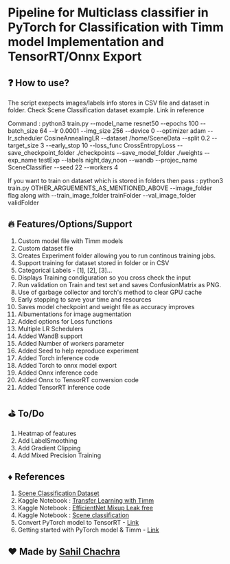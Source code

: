 # Pipeline for Multiclass classifier in PyTorch for Classification with Timm model Implementation and TensorRT/Onnx Export

## :question: How to use?
The script exepects images/labels info stores in CSV file and dataset in folder. Check Scene Classification dataset example. Link in reference

Command : python3 train.py --model_name resnet50 --epochs 100 --batch_size 64 --lr 0.0001 --img_size 256 --device 0 --optimizer adam --lr_scheduler CosineAnnealingLR --dataset /home/SceneData --split 0.2 --target_size 3 --early_stop 10 --loss_func CrossEntropyLoss --save_checkpoint_folder ./checkpoints --save_model_folder ./weights --exp_name testExp --labels night,day,noon --wandb --projec_name SceneClassifier --seed 22 --workers 4

If you want to train on dataset which is stored in folders then pass :
python3 train.py OTHER_ARGUEMENTS_AS_MENTIONED_ABOVE --image_folder flag along with --train_image_folder trainFolder --val_image_folder validFolder

## :fire: Features/Options/Support
1. Custom model file with Timm models
2. Custom dataset file
3. Creates Experiment folder allowing you to run continous training jobs.
4. Support training for dataset stored in folder or in CSV
5. Categorical Labels - [1], [2], [3]...
7. Displays Training condiguration so you cross check the input
8. Run validation on Train and test set and saves ConfusionMatrix as PNG.
10. Use of garbage collector and torch's method to clear GPU cache
5. Early stopping to save your time and resources
6. Saves model checkpoint and weight file as accuracy improves
9. Albumentations for image augmentation
11. Added options for Loss functions
3. Multiple LR Schedulers
0. Added WandB support
0. Added Number of workers parameter
0. Added Seed to help reproduce experiment
0. Added Torch inference code
0. Added Torch to onnx model export
0. Added Onnx inference code
0. Added Onnx to TensorRT conversion code
0. Added TensorRT inference code

## :golf: To/Do

1. Heatmap of features
2. Add LabelSmoothing
3. Add Gradient Clipping
4. Add Mixed Precision Training

## :diamonds: References
1. [Scene Classification Dataset](https://www.kaggle.com/datasets/nitishabharathi/scene-classification)
2. Kaggle Notebook : [Transfer Learning with Timm](https://www.kaggle.com/code/hinepo/transfer-learning-with-timm-models-and-pytorch)
3. Kaggle Notebook : [EfficientNet Mixup Leak free](https://www.kaggle.com/code/debarshichanda/efficientnetv2-mixup-leak-free)
4. Kaggle Notebook : [Scene classification](https://www.kaggle.com/code/krishnayogi/scene-classification-using-transfer-learning)
5. Convert PyTorch model to TensorRT - [Link](https://learnopencv.com/how-to-convert-a-model-from-pytorch-to-tensorrt-and-speed-up-inference/)
6. Getting started with PyTorch model & Timm - [Link](https://towardsdatascience.com/getting-started-with-pytorch-image-models-timm-a-practitioners-guide-4e77b4bf9055#9388)

## :heart: Made by [Sahil Chachra](https://github.com/SahilChachra)